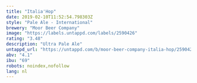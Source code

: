 ```yaml
---
title: "Italia'Hop"
date: 2019-02-10T11:52:54.798303Z
style: "Pale Ale - International"
brewery: "Moor Beer Company"
image: "https://labels.untappd.com/labels/2590426"
rating: "3.48"
description: "Ultra Pale Ale"
untappd_url: "https://untappd.com/b/moor-beer-company-italia-hop/2590426"
abv: "4.1"
ibu: "69"
robots: noindex,nofollow
lang: nl
---
```

